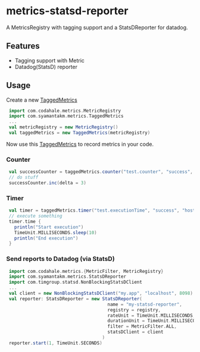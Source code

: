 # metrics-statsd-reporter

A MetricsRegistry with tagging support and a StatsDReporter for datadog. 

## Features

* Tagging support with Metric
* Datadog(StatsD) reporter

## Usage

Create a new [TaggedMetrics](src/main/scala/com/syamantakm/metrics/tagging/TaggedMetrics.scala)

```scala
 import com.codahale.metrics.MetricRegistry
 import com.syamantakm.metrics.TaggedMetrics
 ...
 val metricRegistry = new MetricRegistry()
 val taggedMetrics = new TaggedMetrics(metricRegistry)
```
 
Now use this [TaggedMetrics](src/main/scala/com/syamantakm/metrics/tagging/TaggedMetrics.scala) to record metrics in your code.
 
### Counter
 
```scala
 val successCounter = taggedMetrics.counter("test.counter", "success", "host1") // "success", "host1" are tags
 // do stuff
 successCounter.inc(delta = 3)
```

### Timer

```scala
 val timer = taggedMetrics.timer("test.executionTime", "success", "host1")
 // execute something
 timer.time {
   println("Start execution")
   TimeUnit.MILLISECONDS.sleep(10)
   println("End execution")
 }
```

### Send reports to Datadog (via StatsD)

```scala
 import com.codahale.metrics.{MetricFilter, MetricRegistry}
 import com.syamantakm.metrics.StatsDReporter
 import com.timgroup.statsd.NonBlockingStatsDClient
 ...
 val client = new NonBlockingStatsDClient("my.app", "localhost", 8098)
 val reporter: StatsDReporter = new StatsDReporter(
                                      name = "my-statsd-reporter",
                                      registry = registry,
                                      rateUnit = TimeUnit.MILLISECONDS,
                                      durationUnit = TimeUnit.MILLISECONDS,
                                      filter = MetricFilter.ALL,
                                      statsDClient = client
                                    )
 reporter.start(1, TimeUnit.SECONDS)
```
 
 